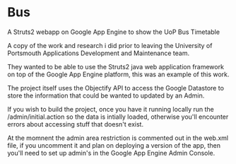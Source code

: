 Bus
===

A Struts2 webapp on Google App Engine to show the UoP Bus Timetable


A copy of the work and research i did prior to leaving the University of Portsmouth Applications Development and Maintenance team.

They wanted to be able to use the Struts2 java web application framework on top of the Google App Engine platform, this was an example of this work.

The project itself uses the Objectify API to access the Google Datastore to store the information that could be wanted to updated by an Admin.

If you wish to build the project, once you have it running locally run the /admin/initial.action so the data is intially loaded, otherwise you'll encounter errors about accessing stuff that doesn't exist. 

At the momnent the admin area restriction is commented out in the web.xml file, if you uncomment it and plan on deploying a version of the app, then you'll need to set up admin's in the Google App Engine Admin Console.
